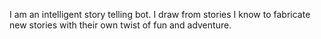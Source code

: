 I am an intelligent story telling bot. I draw from stories I know to fabricate new stories with their own twist of fun and adventure.